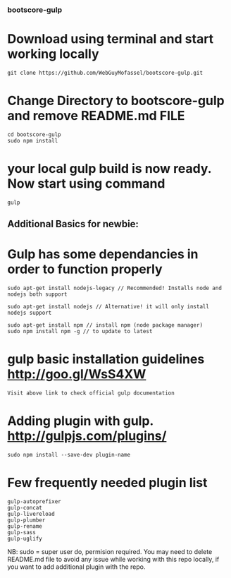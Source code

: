 ### bootscore-gulp

# Download using terminal and start working locally
    git clone https://github.com/WebGuyMofassel/bootscore-gulp.git

# Change Directory to bootscore-gulp and remove README.md FILE
    cd bootscore-gulp
    sudo npm install

# your local gulp build is now ready. Now start using command 
    gulp

## Additional Basics for newbie:

# Gulp has some dependancies in order to function properly
    sudo apt-get install nodejs-legacy // Recommended! Installs node and nodejs both support

    sudo apt-get install nodejs // Alternative! it will only install nodejs support

    sudo apt-get install npm // install npm (node package manager)
    sudo npm install npm -g // to update to latest

# gulp basic installation guidelines http://goo.gl/WsS4XW
    Visit above link to check official gulp documentation 

# Adding plugin with gulp. http://gulpjs.com/plugins/
    sudo npm install --save-dev plugin-name

# Few frequently needed plugin list 

     
    gulp-autoprefixer
    gulp-concat
    gulp-livereload
    gulp-plumber
    gulp-rename
    gulp-sass
    gulp-uglify    


NB: sudo = super user do, permision required. You may need to delete README.md file to avoid any issue while working with this repo locally, if you want to add additional plugin with the repo.